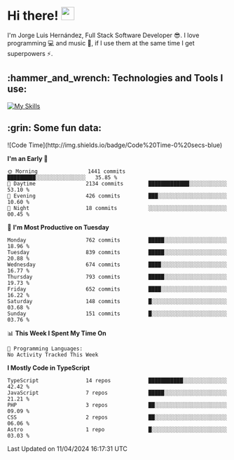 <h1 align="left">
 <abc>
  <br>Hi there! <img src="https://user-images.githubusercontent.com/42378118/110234147-e3259600-7f4e-11eb-95be-0c4047144dea.gif" width="30"><br>
 </abc>
</h1>

I'm Jorge Luis Hernández, Full Stack Software Developer :sunglasses:. I love programming :computer: and music :musical_score:, if I use them at the same time I get superpowers :zap:. 


<h2 align="left">:hammer_and_wrench: Technologies and Tools I use:</h2>

[![My Skills](https://skillicons.dev/icons?i=js,ts,html,css,py,vue,react,next,nest,postgres,mysql)](https://skillicons.dev)

<h2 align="left">:grin: Some fun data:</h2>
<!--START_SECTION:waka-->
![Code Time](http://img.shields.io/badge/Code%20Time-0%20secs-blue)

**I'm an Early 🐤** 

```text
🌞 Morning                1441 commits        █████████░░░░░░░░░░░░░░░░   35.85 % 
🌆 Daytime                2134 commits        █████████████░░░░░░░░░░░░   53.10 % 
🌃 Evening                426 commits         ███░░░░░░░░░░░░░░░░░░░░░░   10.60 % 
🌙 Night                  18 commits          ░░░░░░░░░░░░░░░░░░░░░░░░░   00.45 % 
```
📅 **I'm Most Productive on Tuesday** 

```text
Monday                   762 commits         █████░░░░░░░░░░░░░░░░░░░░   18.96 % 
Tuesday                  839 commits         █████░░░░░░░░░░░░░░░░░░░░   20.88 % 
Wednesday                674 commits         ████░░░░░░░░░░░░░░░░░░░░░   16.77 % 
Thursday                 793 commits         █████░░░░░░░░░░░░░░░░░░░░   19.73 % 
Friday                   652 commits         ████░░░░░░░░░░░░░░░░░░░░░   16.22 % 
Saturday                 148 commits         █░░░░░░░░░░░░░░░░░░░░░░░░   03.68 % 
Sunday                   151 commits         █░░░░░░░░░░░░░░░░░░░░░░░░   03.76 % 
```


📊 **This Week I Spent My Time On** 

```text
💬 Programming Languages: 
No Activity Tracked This Week
```

**I Mostly Code in TypeScript** 

```text
TypeScript               14 repos            ███████████░░░░░░░░░░░░░░   42.42 % 
JavaScript               7 repos             █████░░░░░░░░░░░░░░░░░░░░   21.21 % 
PHP                      3 repos             ██░░░░░░░░░░░░░░░░░░░░░░░   09.09 % 
CSS                      2 repos             ██░░░░░░░░░░░░░░░░░░░░░░░   06.06 % 
Astro                    1 repo              █░░░░░░░░░░░░░░░░░░░░░░░░   03.03 % 
```




 Last Updated on 11/04/2024 16:17:31 UTC
<!--END_SECTION:waka-->

